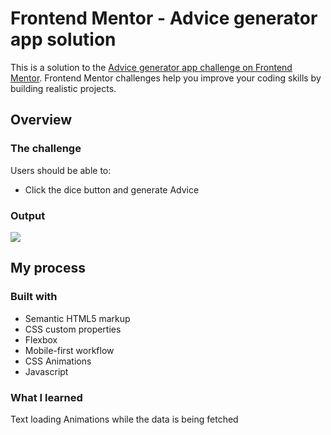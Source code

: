 # Frontend Mentor - Advice generator app solution

This is a solution to the [Advice generator app challenge on Frontend Mentor](https://www.frontendmentor.io/challenges/advice-generator-app-QdUG-13db). Frontend Mentor challenges help you improve your coding skills by building realistic projects.

## Overview

### The challenge

Users should be able to:

- Click the dice button and generate Advice

### Output

![](./screenshot/Advice-Generator.gif)

## My process

### Built with

- Semantic HTML5 markup
- CSS custom properties
- Flexbox
- Mobile-first workflow
- CSS Animations
- Javascript

### What I learned

Text loading Animations while the data is being fetched
